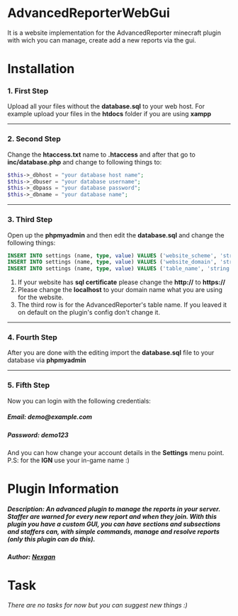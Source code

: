 # AdvancedReporterWebGui
It is a website implementation for the AdvancedReporter minecraft plugin with wich you can manage, create add a new reports via the gui.

# Installation
### 1. First Step
Upload all your files without the **database.sql** to your web host. For example upload your files in the **htdocs** folder if you are using **xampp**
***
### 2. Second Step
Change the **htaccess.txt** name to **.htaccess** and after that go to **inc/database.php** and change to following things to:
```php
$this->_dbhost = "your database host name";
$this->_dbuser = "your database username";
$this->_dbpass = "your database password";
$this->_dbname = "your database name";
```
***
### 3. Third Step
Open up the **phpmyadmin** and then edit the **database.sql** and change the following things:
```sql
INSERT INTO settings (name, type, value) VALUES ('website_scheme', 'string', 'http://');
INSERT INTO settings (name, type, value) VALUES ('website_domain', 'string', 'localhost');
INSERT INTO settings (name, type, value) VALUES ('table_name', 'string', 'advancedreporterreports');
```
1. If your website has **sql certificate** please change the **http://** to **https://**
2. Please change the **localhost** to your domain name what you are using for the website.
3. The third row is for the AdvancedReporter's table name. If you leaved it on default on the plugin's config don't change it.
***
### 4. Fourth Step
After you are done with the editing import the **database.sql** file to your database via **phpmyadmin**
***
### 5. Fifth Step
Now you can login with the following credentials:
##### **Email:** _demo@example.com_
##### **Password:** _demo123_
And you can how change your account details in the **Settings** menu point. P.S: for the **IGN** use your in-game name :)

# Plugin Information

##### _Description:_ An advanced plugin to manage the reports in your server. Staffer are warned for every new report and when they join. With this plugin you have a custom GUI, you can have sections and subsections and staffers can, with simple commands, manage and resolve reports (only this plugin can do this).
##### _Author:_ [Nexgan](https://www.spigotmc.org/members/nexgan.157889/)

# Task
_There are no tasks for now but you can suggest new things :)_
